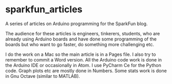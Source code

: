 # sparkfun_articles
A series of articles on Arduino programming for the SparkFun blog.

The audience for these articles is engineers, tinkerers, students, who are already using
Arduino boards and have done some programming of the boards but who want to go faster, do something more 
challenging etc.

I do the work on a Mac so the main article is in a Pages file. I also try to remember to commit a Word version.
All the Arduino code work is done in the Arduino IDE or occasionally in Atom. I use PyCharm Ce for the Python code.
Graph plots etc are mostly done in Numbers. Some stats work is done in Gnu Octave (similar to MATLAB).



